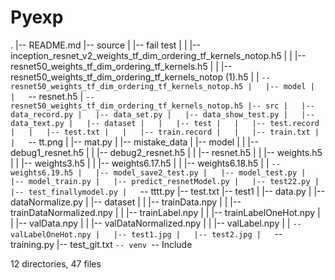 # Pyexp
.
|-- README.md
|-- source
|   |-- fail test
|   |   |-- inception_resnet_v2_weights_tf_dim_ordering_tf_kernels_notop.h5
|   |   |-- resnet50_weights_tf_dim_ordering_tf_kernels.h5
|   |   |-- resnet50_weights_tf_dim_ordering_tf_kernels_notop (1).h5
|   |   `-- resnet50_weights_tf_dim_ordering_tf_kernels_notop.h5
|   |-- model
|   |   `-- resnet.h5
|   `-- resnet50_weights_tf_dim_ordering_tf_kernels_notop.h5
|-- src
|   |-- data_record.py
|   |-- data_set.py
|   |-- data_show_test.py
|   |-- data_text.py
|   |-- dataset
|   |   |-- test
|   |   |-- test.record
|   |   |-- test.txt
|   |   |-- train.record
|   |   |-- train.txt
|   |   `-- tt.png
|   |-- mat.py
|   |-- mistake_data
|   |-- model
|   |   |-- debug1_resnet.h5
|   |   |-- debug2_resnet.h5
|   |   |-- resnet.h5
|   |   |-- weights.h5
|   |   |-- weights3.h5
|   |   |-- weights6.17.h5
|   |   |-- weights6.18.h5
|   |   `-- weights6.19.h5
|   |-- model_save2_test.py
|   |-- model_test.py
|   |-- model_train.py
|   |-- predict_resnetModel.py
|   |-- test22.py
|   |-- test_finallymodel.py
|   `-- tttt.py
|-- test.txt
|-- test1
|   |-- data.py
|   |-- dataNormalize.py
|   |-- dataset
|   |   |-- trainData.npy
|   |   |-- trainDataNormalized.npy
|   |   |-- trainLabel.npy
|   |   |-- trainLabelOneHot.npy
|   |   |-- valData.npy
|   |   |-- valDataNormalized.npy
|   |   |-- valLabel.npy
|   |   `-- valLabelOneHot.npy
|   |-- test1.jpg
|   |-- test2.jpg
|   `-- training.py
|-- test_git.txt
`-- venv
    `-- Include

12 directories, 47 files
